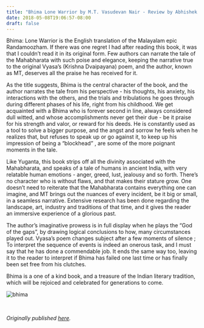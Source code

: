 ```yaml
---
title: "Bhima Lone Warrior by M.T. Vasudevan Nair - Review by Abhishek Desikan"
date: 2018-05-08T19:06:57-08:00
draft: false
---
```


Bhima: Lone Warrior is the English translation of the Malayalam epic Randamoozham. If there was one regret I had after reading this book, it was that I couldn’t read it in its original form. Few authors can narrate the tale of the Mahabharata with such poise and elegance, keeping the narrative true to the original Vyasa’s (Krishna Dvaipayana) poem, and the author, known as MT, deserves all the praise he has received for it.

As the title suggests, Bhima is the central character of the book, and the author narrates the tale from his perspective - his thoughts, his anxiety, his interactions with the others, and the trials and tribulations he goes through during different phases of his life, right from his childhood. We get acquainted with a Bhima who is forever second in line, always considered dull witted, and whose accomplishments never get their due - be it praise for his strength and valor, or reward for his deeds. He is constantly used as a tool to solve a bigger purpose, and the angst and sorrow he feels when he realizes that, but refuses to speak up or go against it, to keep up his impression of being a “blockhead” , are some of the more poignant moments in the tale.

Like Yuganta, this book strips off all the divinity associated with the Mahabharata, and speaks of a tale of humans in ancient India, with very relatable human emotions - anger, greed, lust, jealousy and so forth. There’s no character who is without flaws, and that makes their stature grow. One doesn’t need to reiterate that the Mahabharata contains everything one can imagine, and MT brings out the nuances of every incident, be it big or small, in a seamless narrative. Extensive research has been done regarding the landscape, art, industry and traditions of that time, and it gives the reader an immersive experience of a glorious past.

The author’s imaginative prowess is in full display when he plays the “God of the gaps”, by drawing logical conclusions to how, many circumstances played out. Vyasa’s poem changes subject after a few moments of silence ; To interpret the sequence of events is indeed an onerous task, and I must say that he has done a commendable job. It ends the same way too, leaving it to the reader to interpret if Bhima has failed one last time or has finally been set free from his clutches.

Bhima is a one of a kind book, and a treasure of the Indian literary tradition, which will be rejoiced and celebrated for generations to come.

![bhima](/bhima.jpg)

&nbsp;&nbsp;

*Originally published [here](https://www.goodreads.com/review/show/2361097056).*